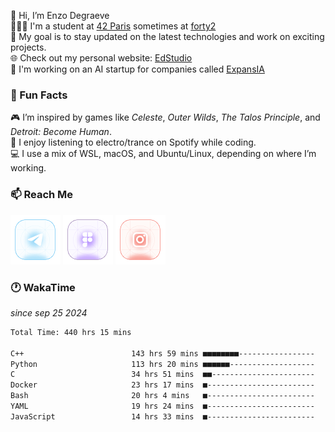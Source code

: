 👋 Hi, I’m Enzo Degraeve <br>
👨🏻‍🎓 I'm a student at [42 Paris](http://42.fr) sometimes at [forty2](https://42.fr/le-campus-de-paris/forty2/)<br>
🌱 My goal is to stay updated on the latest technologies and work on exciting projects.<br>
🌐 Check out my personal website: [EdStudio](https://edstudio.fr/)<br>
🤖 I'm working on an AI startup for companies called [ExpansIA](https://expansia.ai/)

### 🌟 Fun Facts
🎮 I’m inspired by games like *Celeste*, *Outer Wilds*, *The Talos Principle*, and *Detroit: Become Human*.<br>
🎵 I enjoy listening to electro/trance on Spotify while coding.<br>
💻 I use a mix of WSL, macOS, and Ubuntu/Linux, depending on where I’m working.

### 📫 Reach Me
[<img src="assets/telegram.png"/>](https://t.me/enzodeg40)
[<img src="assets/figma.png"/>](https://www.figma.com/@enzodeg40)
[<img src="assets/instagram.png"/>](https://www.instagram.com/henzolab/)

<!---
EnzoDeg40/EnzoDeg40 is a ✨ special ✨ repository because its `README.md` (this file) appears on your GitHub profile.
You can click the Preview link to take a look at your changes.
--->

### 🕐 WakaTime
*since sep 25 2024*

<!--START_SECTION:waka-->

```txt
Total Time: 440 hrs 15 mins

C++                        143 hrs 59 mins ■■■■■■■■-----------------   31.61 %
Python                     113 hrs 20 mins ■■■■■■-------------------   24.88 %
C                          34 hrs 51 mins  ■■-----------------------   07.65 %
Docker                     23 hrs 17 mins  ■------------------------   05.11 %
Bash                       20 hrs 4 mins   ■------------------------   04.41 %
YAML                       19 hrs 24 mins  ■------------------------   04.26 %
JavaScript                 14 hrs 33 mins  ■------------------------   03.19 %
```

<!--END_SECTION:waka-->
